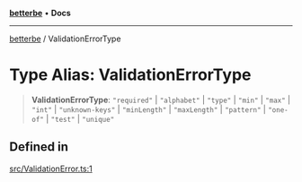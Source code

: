 [**betterbe**](../README.md) • **Docs**

---

[betterbe](../README.md) / ValidationErrorType

# Type Alias: ValidationErrorType

> **ValidationErrorType**: `"required"` \| `"alphabet"` \| `"type"` \| `"min"` \| `"max"` \| `"int"` \| `"unknown-keys"` \| `"minLength"` \| `"maxLength"` \| `"pattern"` \| `"one-of"` \| `"test"` \| `"unique"`

## Defined in

[src/ValidationError.ts:1](https://github.com/ericvera/betterbe/blob/main/src/ValidationError.ts#L1)
